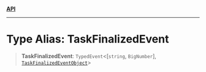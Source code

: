 [**API**](../../../README.md)

***

# Type Alias: TaskFinalizedEvent

> **TaskFinalizedEvent**: `TypedEvent`\<\[`string`, `BigNumber`\], [`TaskFinalizedEventObject`](../interfaces/TaskFinalizedEventObject.md)\>
